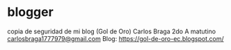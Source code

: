 # blogger
copia de seguridad de mi blog (Gol de Oro)
Carlos Braga 
2do A matutino
carlosbraga1777979@gmail.com
Blog: https://gol-de-oro-ec.blogspot.com/
